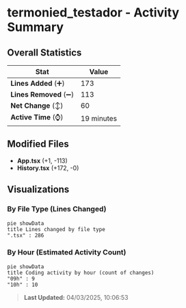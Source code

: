 # termonied_testador - Activity Summary 

## Overall Statistics

| Stat                   | Value                                                             |
| ---------------------- | ----------------------------------------------------------------- |
| **Lines Added** (➕)   | 173                                          |
| **Lines Removed** (➖) | 113                                        |
| **Net Change** (↕)    | 60                |
| **Active Time** (⌚)   | 19 minutes |


## Modified Files
- **App.tsx** (+1, -113)
- **History.tsx** (+172, -0)

## Visualizations

### By File Type (Lines Changed)

```mermaid
pie showData
title Lines changed by file type
".tsx" : 286
```

### By Hour (Estimated Activity Count)

```mermaid
pie showData
title Coding activity by hour (count of changes)
"09h" : 9
"10h" : 10
```


> **Last Updated:** 04/03/2025, 10:06:53